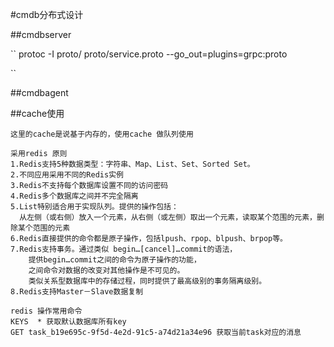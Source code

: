 #cmdb分布式设计

##cmdbserver

``
protoc -I proto/ proto/service.proto --go_out=plugins=grpc:proto

``

##cmdbagent

##cache使用
```
这里的cache是说基于内存的，使用cache 做队列使用

采用redis 原则
1.Redis支持5种数据类型：字符串、Map、List、Set、Sorted Set。
2.不同应用采用不同的Redis实例
3.Redis不支持每个数据库设置不同的访问密码
4.Redis多个数据库之间并不完全隔离
5.List特别适合用于实现队列。提供的操作包括：
  从左侧（或右侧）放入一个元素，从右侧（或左侧）取出一个元素，读取某个范围的元素，删除某个范围的元素
6.Redis直接提供的命令都是原子操作，包括lpush、rpop、blpush、brpop等。
7.Redis支持事务。通过类似 begin…[cancel]…commit的语法，
    提供begin…commit之间的命令为原子操作的功能，
    之间命令对数据的改变对其他操作是不可见的。
    类似关系型数据库中的存储过程，同时提供了最高级别的事务隔离级别。
8.Redis支持Master－Slave数据复制

redis 操作常用命令
KEYS  * 获取默认数据库所有key
GET task_b19e695c-9f5d-4e2d-91c5-a74d21a34e96 获取当前task对应的消息


```
